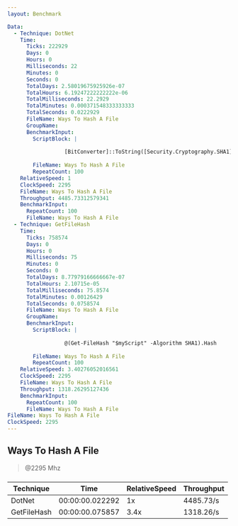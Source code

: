 ```yaml
---
layout: Benchmark

Data: 
  - Technique: DotNet
    Time: 
      Ticks: 222929
      Days: 0
      Hours: 0
      Milliseconds: 22
      Minutes: 0
      Seconds: 0
      TotalDays: 2.58019675925926e-07
      TotalHours: 6.19247222222222e-06
      TotalMilliseconds: 22.2929
      TotalMinutes: 0.000371548333333333
      TotalSeconds: 0.0222929
      FileName: Ways To Hash A File
      GroupName: 
      BenchmarkInput: 
        ScriptBlock: |
           
                  [BitConverter]::ToString([Security.Cryptography.SHA1]::Create().ComputeHash([IO.File]::ReadAllBytes("$myScript"))).Replace('-','').ToLower()
              
        FileName: Ways To Hash A File
        RepeatCount: 100
    RelativeSpeed: 1
    ClockSpeed: 2295
    FileName: Ways To Hash A File
    Throughput: 4485.73312579341
    BenchmarkInput: 
      RepeatCount: 100
      FileName: Ways To Hash A File
  - Technique: GetFileHash
    Time: 
      Ticks: 758574
      Days: 0
      Hours: 0
      Milliseconds: 75
      Minutes: 0
      Seconds: 0
      TotalDays: 8.77979166666667e-07
      TotalHours: 2.10715e-05
      TotalMilliseconds: 75.8574
      TotalMinutes: 0.00126429
      TotalSeconds: 0.0758574
      FileName: Ways To Hash A File
      GroupName: 
      BenchmarkInput: 
        ScriptBlock: |
          
                  @(Get-FileHash "$myScript" -Algorithm SHA1).Hash
              
        FileName: Ways To Hash A File
        RepeatCount: 100
    RelativeSpeed: 3.40276052016561
    ClockSpeed: 2295
    FileName: Ways To Hash A File
    Throughput: 1318.26295127436
    BenchmarkInput: 
      RepeatCount: 100
      FileName: Ways To Hash A File
FileName: Ways To Hash A File
ClockSpeed: 2295
---
```

Ways To Hash A File
-------------------
> @2295 Mhz


### 


|Technique  |Time           |RelativeSpeed|Throughput|
|-----------|---------------|-------------|----------|
|DotNet     |00:00:00.022292|1x           |4485.73/s |
|GetFileHash|00:00:00.075857|3.4x         |1318.26/s |

